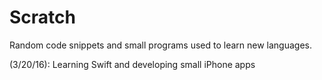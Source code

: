 # Scratch
Random code snippets and small programs used to learn new languages.

(3/20/16): Learning Swift and developing small iPhone apps
